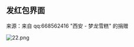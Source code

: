## 发红包界面

来源：来自 qq:668562416 "西安 - 梦龙雪糕" 的捐赠

![22.png](http://upload-images.jianshu.io/upload_images/2829694-0086035242f8609e.png?imageMogr2/auto-orient/strip%7CimageView2/2/w/500)
